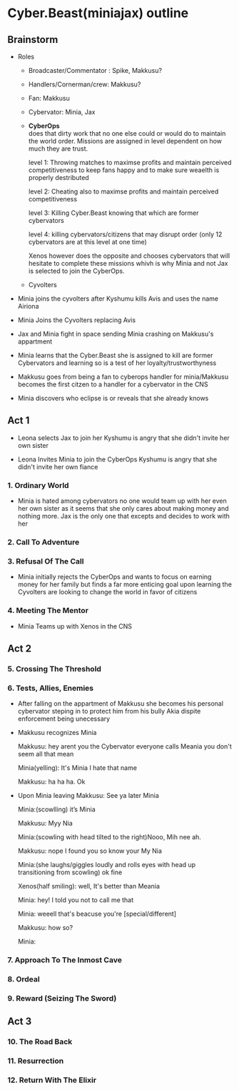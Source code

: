 # Cyber.Beast(miniajax) outline
## Brainstorm

- Roles
  - Broadcaster/Commentator : Spike, Makkusu?
  - Handlers/Cornerman/crew: Makkusu?
  - Fan: Makkusu
  - Cybervator: Minia, Jax 
  - **CyberOps**  
    does that dirty work that no one else could or would do to maintain the world order. Missions are assigned in level dependent on how much they are trust.
    
    level 1: Throwing matches to maximse profits and maintain perceived competitiveness to keep fans happy and to make sure weaelth is properly destributed
    
    level 2: Cheating also to maximse profits and maintain perceived competitiveness
    
    level 3: Killing Cyber.Beast knowing that which are former cybervators
    
    level 4: killing cybervators/citizens that may disrupt order (only 12 cybervators are at this level at one time)
    
    Xenos however does the opposite and chooses cybervators that will hesitate to complete these missions whivh is why Minia and not Jax is selected to join the CyberOps.
  - Cyvolters
  


- Minia joins the cyvolters after Kyshumu kills Avis and uses the name Airiona

- Minia Joins the Cyvolters replacing Avis

- Jax and Minia fight in space sending Minia crashing on Makkusu's appartment

- Minia learns that the Cyber.Beast she is assigned to kill are former Cybervators and learning so is a test of her loyalty/trustworthyness

- Makkusu goes from being a fan to cyberops handler for minia/Makkusu becomes the first citzen to a handler for a cybervator in the CNS

- Minia discovers who eclipse is or reveals that she already knows

## Act 1

- Leona selects Jax to join her Kyshumu is angry that she didn't invite her own sister

- Leona Invites Minia to join the CyberOps Kyshumu is angry that she didn't invite her own fiance
### 1. Ordinary World
- Minia is hated among cybervators no one would team up with her even her own sister as it seems that she only cares about making money and nothing more. Jax is the only one that excepts and decides to work with her

### 2. Call To Adventure 
### 3. Refusal Of The Call
- Minia initially rejects the CyberOps and wants to focus on earning money for her family but finds a far more enticing goal upon learning the Cyvolters are looking to change the world in favor of citizens
### 4. Meeting The Mentor
- Minia Teams up with Xenos in the CNS

## Act 2

### 5. Crossing The Threshold
### 6. Tests, Allies, Enemies
- After falling on the appartment of Makkusu she becomes his personal cybervator steping in to protect him from his bully Akia dispite enforcement being unecessary

- Makkusu recognizes Minia 

  Makkusu: hey arent you the Cybervator everyone calls Meania you don't seem all that mean
  
  Minia(yelling): It's Minia I hate that name
  
  Makkusu: ha ha ha. Ok
  
- Upon Minia leaving
  Makkusu: See ya later Minia
  
  Minia:(scowlling) it’s Minia
  
  Makkusu: Myy Nia
  
  Minia:(scowling with head tilted to the right)Nooo, Mih nee ah. 
  
  Makkusu: nope I found you so know your My Nia

  Minia:(she laughs/giggles loudly and rolls eyes with head up transitioning from scowling) ok fine
  
  Xenos(half smiling): well, It's better than Meania
  
  Minia: hey! I told you not to call me that
  
  Minia: weeell that's beacuse you're [special/different]
  
  Makkusu: how so?
  
  Minia:
### 7. Approach To The Inmost Cave
### 8. Ordeal
### 9. Reward (Seizing The Sword)

## Act 3
### 10. The Road Back
### 11. Resurrection
### 12. Return With The Elixir
